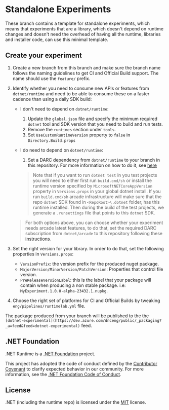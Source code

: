 # Standalone Experiments

These branch contains a template for standalone experiments, which means that experiments that are a library, which doesn't depend on runtime changes and doesn't need the overhead of having all the runtime, libraries and installer code, can use this minimal template.

## Create your experiment

1. Create a new branch from this branch and make sure the branch name follows the naming guidelines to get CI and Official Build support. The name should use the `feature/` prefix.

2. Identify whether you need to consume new APIs or features from `dotnet/runtime` and need to be able to consume these on a faster cadence than using a daily SDK build:
    - I don't need to depend on `dotnet/runtime`:
        1. Update the `global.json` file and specify the minimum required `dotnet` tool and SDK version that you need to build and run tests.
        2. Remove the `runtimes` section under `tools`.
        3. Set `UseCustomRuntimeVersion` property to `false` in `Directory.Build.props`
    - I do need to depend on `dotnet/runtime`:
        1. Set a DARC dependency from `dotnet/runtime` to your branch in this repository. For more information on how to do it, see [here](https://github.com/dotnet/arcade/blob/master/Documentation/Darc.md#darc)

        > Note that if you want to run `dotnet test` in you test projects you will need to either first run `build.cmd/sh` or install the runtime version specified by `MicrosoftNETCoreAppVersion` property in `Versions.props` in your global dotnet install. If you run `build.cmd/sh` arcade infrastructure will make sure that the repo `dotnet` SDK found in `<RepoRoot>\.dotnet` folder, has this runtime installed. Then during the build of the test projects, we generate a `.runsettings` file that points to this `dotnet` SDK.

    > For both options above, you can choose whether your experiment needs arcade latest features, to do that, set the required DARC subscription from `dotnet/arcade` to this repository following these [instructions](https://github.com/dotnet/arcade/blob/master/Documentation/Darc.md#darc).

3. Set the right version for your library. In order to do that, set the following properties in `Versions.props`:
    - `VersionPrefix`: the version prefix for the produced nuget package.
    - `MajorVersion/MinorVersion/PatchVersion`: Properties that control file version.
    - `PreReleaseVersionLabel`: this is the label that your package will contain when producing a non stable package. i.e: `MyExperiment.1.0.0-alpha-23432.1.nupkg`.

4. Choose the right set of platforms for CI and Official Builds by tweaking `eng/pipelines/runtimelab.yml` file. 

The package produced from your branch will be published to the the `[dotnet-experimental](https://dev.azure.com/dnceng/public/_packaging?_a=feed&feed=dotnet-experimental)` feed.

## .NET Foundation

.NET Runtime is a [.NET Foundation](https://www.dotnetfoundation.org/projects) project.

This project has adopted the code of conduct defined by the [Contributor Covenant](http://contributor-covenant.org/) to clarify expected behavior in our community. For more information, see the [.NET Foundation Code of Conduct](http://www.dotnetfoundation.org/code-of-conduct).

## License

.NET (including the runtime repo) is licensed under the [MIT](LICENSE.TXT) license.
